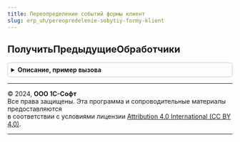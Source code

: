 ```yaml
---
title: Переопределение событий формы клиент
slug: erp_uh/pereopredelenie-sobytiy-formy-klient
---
```



## ПолучитьПредыдущиеОбработчики
<details style="margin: 1em 0; padding: 0.5em; border: 1px solid #ccc; border-radius: 6px;">

<summary style="font-weight: bold; cursor: pointer;">Описание, пример вызова</summary>

```bsl

Функция ПолучитьПредыдущиеОбработчики(Форма, ИмяЭлемента, ИмяСобытия) экспорт Экспорт
```

Пример вызова
```bsl
Результат = ПереопределениеСобытийФормыКлиент.ПолучитьПредыдущиеОбработчики(Форма, ИмяЭлемента, ИмяСобытия) экспорт);
```
</details>

---

© 2024, **ООО 1С-Софт**  
Все права защищены. Эта программа и сопроводительные материалы предоставляются  
в соответствии с условиями лицензии [Attribution 4.0 International (CC BY 4.0)](https://creativecommons.org/licenses/by/4.0/legalcode).

---

